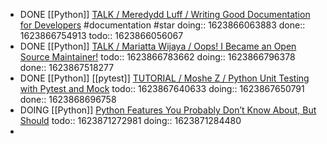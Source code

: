 - DONE [[Python]] [TALK / Meredydd Luff / Writing Good Documentation for Developers](https://youtu.be/eWaWvUhpseM?list=PL2Uw4_HvXqvYk1Y5P8kryoyd83L_0Uk5K) #documentation #star
  doing:: 1623866063883
  done:: 1623866754913
  todo:: 1623866056067
- DONE [[Python]] [TALK / Mariatta Wijaya / Oops! I Became an Open Source Maintainer!](https://youtu.be/iPs64t1nsSM?list=PL2Uw4_HvXqvYk1Y5P8kryoyd83L_0Uk5K)
  todo:: 1623866783662
  doing:: 1623866796378
  done:: 1623867518277
- DONE [[Python]] [[pytest]] [TUTORIAL / Moshe Z / Python Unit Testing with Pytest and Mock](https://youtu.be/DJoffYEPttY?list=PL2Uw4_HvXqvYk1Y5P8kryoyd83L_0Uk5K)
  todo:: 1623867640633
  doing:: 1623867650791
  done:: 1623868696758
- DOING [[Python]] [Python Features You Probably Don’t Know About, But Should](https://levelup.gitconnected.com/python-features-you-probably-dont-know-about-but-should-a66c6b30c528)
  todo:: 1623871272981
  doing:: 1623871284480
-